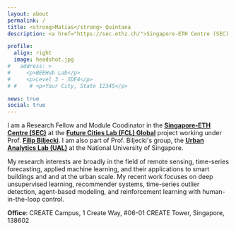 ```yaml
---
layout: about
permalink: /
title: <strong>Matias</strong> Quintana
description: <a href="https://sec.ethz.ch/">Singapore-ETH Centre (SEC) & <a href="https://www.ual.sg/">UAL - National University of Singapore</a>

profile:
  align: right
  image: headshot.jpg
#   address: >
#     <p>BEEHub Lab</p>
#     <p>Level 3 - SDE4</p>
# #    # <p>Your City, State 12345</p>

news: true
social: true
---
```


I am a Research Fellow and Module Coodinator in the [**Singapore-ETH Centre (SEC)**](https://sec.ethz.ch/) at the [**Future Cities Lab (FCL) Global**](https://sec.ethz.ch/research/fcl.html) project working under Prof. [**Filip Biljecki**](https://scholar.google.com/citations?user=jGqm4kEAAAAJ&hl=en&oi=ao). I am also part of Prof. Biljecki's group, the [**Urban Analytics Lab (UAL)**](https://ual.sg/) at the National University of Singapore.

My research interests are broadly in the field of remote sensing, time-series forecasting, applied machine learning, and their applications to smart buildings and and at the urban scale. My recent work focuses on deep unsupervised learning, recommender systems, time-series outlier detection, agent-based modeling, and reinforcement learning with human-in-the-loop control.

**Office**: CREATE Campus, 1 Create Way, #06-01 CREATE Tower, Singapore, 138602
